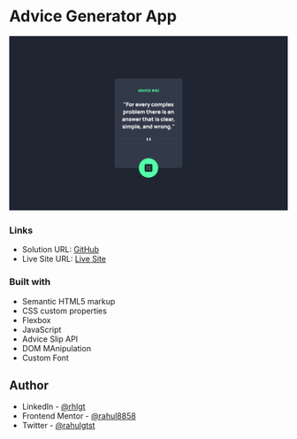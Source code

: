 # Advice Generator App

![](./screenshot.jpeg)

### Links

- Solution URL: [GitHub](https://github.com/rahulgtst/get-advice)
- Live Site URL: [Live Site](https://rahulgtst.github.io/get-advice/)

### Built with

- Semantic HTML5 markup
- CSS custom properties
- Flexbox
- JavaScript
- Advice Slip API
- DOM MAnipulation
- Custom Font

## Author

- LinkedIn - [@rhlgt](https://www.linkedin.com/in/rhlgt/)
- Frontend Mentor - [@rahul8858](https://www.frontendmentor.io/profile/rahul8858)
- Twitter - [@rahulgtst](https://www.twitter.com/rahulgtst)

